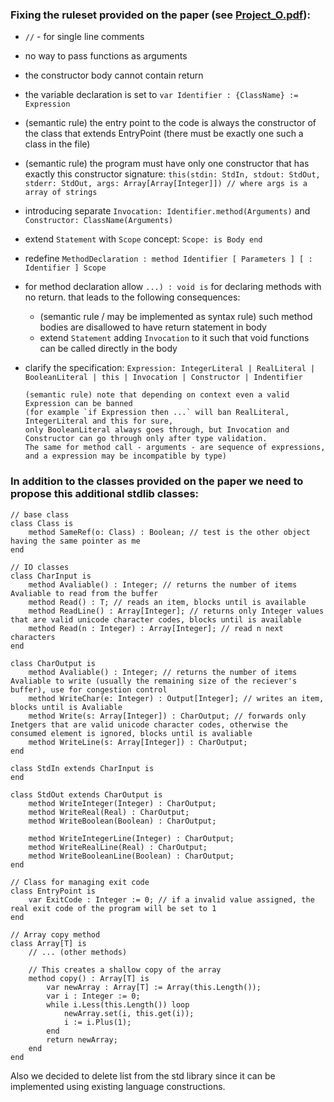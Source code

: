 ### Fixing the ruleset provided on the paper (see [Project_O.pdf](/Project_O.pdf)):

- `//` - for single line comments
- no way to pass functions as arguments
- the constructor body cannot contain return
- the variable declaration is set to `var Identifier : {ClassName} := Expression`
- (semantic rule) the entry point to the code is always the constructor of the class that extends EntryPoint (there must be exactly one such a class in the file)
- (semantic rule) the program must have only one constructor that has exactly this constructor signature:
    `this(stdin: StdIn, stdout: StdOut, stderr: StdOut, args: Array[Array[Integer]]) // where args is a array of strings`
- introducing separate `Invocation: Identifier.method(Arguments)` and `Constructor: ClassName(Arguments)`
- extend `Statement` with `Scope` concept: `Scope: is Body end`
- redefine `MethodDeclaration : method Identifier [ Parameters ] [ : Identifier ] Scope`
- for method declaration allow `...) : void is` for declaring methods with no return. that leads to the following consequences:
  - (semantic rule / may be implemented as syntax rule) such method bodies are disallowed to have return statement in body
  - extend `Statement` adding `Invocation` to it such that void functions can be called directly in the body
- clarify the specification: `Expression: IntegerLiteral | RealLiteral | BooleanLiteral | this | Invocation | Constructor | Indentifier`
      
      (semantic rule) note that depending on context even a valid Expression can be banned 
      (for example `if Expression then ...` will ban RealLiteral, IntegerLiteral and this for sure,
      only BooleanLiteral always goes through, but Invocation and Constructor can go through only after type validation.
      The same for method call - arguments - are sequence of expressions, and a expression may be incompatible by type)

### In addition to the classes provided on the paper we need to propose this additional stdlib classes:

```
// base class
class Class is
    method SameRef(o: Class) : Boolean; // test is the other object having the same pointer as me
end
```

```
// IO classes
class CharInput is
    method Avaliable() : Integer; // returns the number of items Avaliable to read from the buffer
    method Read() : T; // reads an item, blocks until is available
    method ReadLine() : Array[Integer]; // returns only Integer values that are valid unicode character codes, blocks until is available
    method Read(n : Integer) : Array[Integer]; // read n next characters
end

class CharOutput is
    method Avaliable() : Integer; // returns the number of items Avaliable to write (usually the remaining size of the reciever's buffer), use for congestion control
    method WriteChar(e: Integer) : Output[Integer]; // writes an item, blocks until is Avaliable
    method Write(s: Array[Integer]) : CharOutput; // forwards only Inetgers that are valid unicode character codes, otherwise the consumed element is ignored, blocks until is avaliable
    method WriteLine(s: Array[Integer]) : CharOutput;
end

class StdIn extends CharInput is
end

class StdOut extends CharOutput is
    method WriteInteger(Integer) : CharOutput;
    method WriteReal(Real) : CharOutput;
    method WriteBoolean(Boolean) : CharOutput;

    method WriteIntegerLine(Integer) : CharOutput;
    method WriteRealLine(Real) : CharOutput;
    method WriteBooleanLine(Boolean) : CharOutput;
end
```

```
// Class for managing exit code
class EntryPoint is
    var ExitCode : Integer := 0; // if a invalid value assigned, the real exit code of the program will be set to 1
end
```

```
// Array copy method
class Array[T] is
    // ... (other methods)

    // This creates a shallow copy of the array
    method copy() : Array[T] is
    	var newArray : Array[T] := Array(this.Length());
    	var i : Integer := 0;
    	while i.Less(this.Length()) loop
        	newArray.set(i, this.get(i));
        	i := i.Plus(1);
    	end
	    return newArray;
    end
end
```

Also we decided to delete list from the std library since it can be implemented using existing language constructions.
